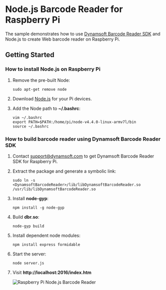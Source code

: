 # Node.js Barcode Reader for Raspberry Pi

The sample demonstrates how to use [Dynamsoft Barcode Reader SDK](http://www.dynamsoft.com/Products/Dynamic-Barcode-Reader.aspx) and Node.js to create Web barcode reader on Raspberry Pi.

## Getting Started

### How to install Node.js on Raspberry Pi
1. Remove the pre-built Node:

    ```
    sudo apt-get remove node
    ```
2. Download [Node.js](https://nodejs.org/en/download/) for your Pi devices.
3. Add the Node path to **~/.bashrc**:

    ```
    vim ~/.bashrc
    export PATH=$PATH:/home/pi/node-v4.4.0-linux-armv7l/bin
    source ~/.bashrc
    ```

### How to build barcode reader using Dynamsoft Barcode Reader SDK
1. Contact [support@dynamsoft.com](mailto:support@dynamsoft.com) to get Dynamsoft Barcode Reader SDK for Raspberry Pi.
2. Extract the package and generate a symbolic link:

    ```
    sudo ln -s <DynamsoftBarcodeReader>/lib/libDynamsoftBarcodeReader.so /usr/lib/libDynamsoftBarcodeReader.so
    ```
3. Install **node-gyp**:

    ```
    npm install -g node-gyp
    ```
4. Build **dbr.so**:

    ```
    node-gyp build
    ```
5. Install dependent node modules:

    ```
    npm install express formidable
    ```
6. Start the server:

    ```
    node server.js
    ```
7. Visit **http://localhost:2016/index.htm**

    ![Raspberry Pi Node.js Barcode Reader](http://www.codepool.biz/wp-content/uploads/2016/03/rpi_node_barcode-1-1024x576.png)
